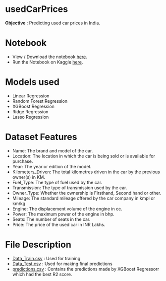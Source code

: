 # usedCarPrices

**Objective** : Predicting used car prices in India.

# Notebook

* View / Download the notebook [here](https://github.com/Gothamv/usedCarPrices/blob/master/predictingCarPrices.ipynb).
* Run the Notebook on Kaggle [here](https://www.kaggle.com/gothamv/predictingcarprices).

# Models used
* Linear Regression
* Random Forest Regression
* XGBoost Regression
* Ridge Regression
* Lasso Regression

# Dataset Features
* Name: The brand and model of the car.
* Location: The location in which the car is being sold or is available for purchase.
* Year: The year or edition of the model.
* Kilometers_Driven: The total kilometres driven in the car by the previous owner(s) in KM.
* Fuel_Type: The type of fuel used by the car.
* Transmission: The type of transmission used by the car.
* Owner_Type: Whether the ownership is Firsthand, Second hand or other.
* Mileage: The standard mileage offered by the car company in kmpl or km/kg
* Engine: The displacement volume of the engine in cc.
* Power: The maximum power of the engine in bhp.
* Seats: The number of seats in the car.
* Price: The price of the used car in INR Lakhs.

# File Description
* [Data_Train.csv](https://github.com/Gothamv/usedCarPrices/blob/master/Data_Train.csv) : Used for training
* [Data_Test.csv](https://github.com/Gothamv/usedCarPrices/blob/master/Data_Test.csv) : Used for making final predictions
* [predictions.csv](https://github.com/Gothamv/usedCarPrices/blob/master/predictions.csv) : Contains the predictions made by XGBoost Regressorr which had the best R2 score.
